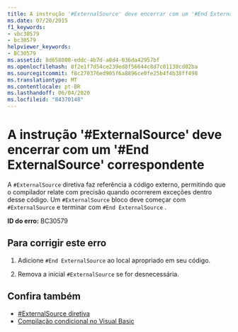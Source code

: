 ```yaml
---
title: A instrução '#ExternalSource' deve encerrar com um '#End ExternalSource' correspondente
ms.date: 07/20/2015
f1_keywords:
- vbc30579
- bc30579
helpviewer_keywords:
- BC30579
ms.assetid: 8d658008-eddc-4b7d-a8d4-036da42957bf
ms.openlocfilehash: 8f2e1f7d54ce239ed8f56644c8d7c01138cd02ba
ms.sourcegitcommit: f8c270376ed905f6a8896ce0fe25b4f4b38ff498
ms.translationtype: MT
ms.contentlocale: pt-BR
ms.lasthandoff: 06/04/2020
ms.locfileid: "84370148"
---
```

# <a name="externalsource-statement-must-end-with-a-matching-end-externalsource"></a>A instrução '#ExternalSource' deve encerrar com um '#End ExternalSource' correspondente
A `#ExternalSource` diretiva faz referência a código externo, permitindo que o compilador relate com precisão quando ocorrerem exceções dentro desse código. Um `#ExternalSource` bloco deve começar com `#ExternalSource` e terminar com `#End ExternalSource` .  
  
 **ID do erro:** BC30579  
  
## <a name="to-correct-this-error"></a>Para corrigir este erro  
  
1. Adicione `#End ExternalSource` ao local apropriado em seu código.  
  
2. Remova a inicial `#ExternalSource` se for desnecessária.  
  
## <a name="see-also"></a>Confira também

- [#ExternalSource diretiva](../language-reference/directives/externalsource-directive.md)
- [Compilação condicional no Visual Basic](../programming-guide/program-structure/conditional-compilation.md)
